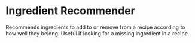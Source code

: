 # Ingredient Recommender
Recommends ingredients to add to or remove from a recipe according to how well they belong.
Useful if looking for a missing ingredient in a recipe.
